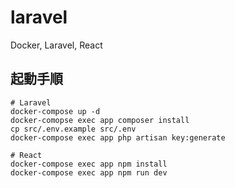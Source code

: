 # laravel
Docker, Laravel, React

## 起動手順
```
# Laravel
docker-compose up -d
docker-comopse exec app composer install
cp src/.env.example src/.env
docker-compose exec app php artisan key:generate

# React
docker-compose exec app npm install
docker-compose exec app npm run dev
```
